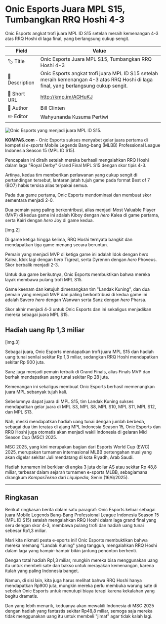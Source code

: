# Onic Esports Juara MPL S15, Tumbangkan RRQ Hoshi 4-3 

Onic Esports angkat trofi juara MPL ID S15 setelah meraih kemenangan 4-3 atas RRQ Hoshi di laga final, yang berlangsung cukup sengit.

| Field         | Value                                                       |
|---------------|-------------------------------------------------------------|
| 🏷️ Title       | Onic Esports Juara MPL S15, Tumbangkan RRQ Hoshi 4-3  |
| 📝 Description | Onic Esports angkat trofi juara MPL ID S15 setelah meraih kemenangan 4-3 atas RRQ Hoshi di laga final, yang berlangsung cukup sengit. |
| 🔗 Short URL   | http://kmp.im/AGHuKJ |
| 👤 Author      | Bill Clinten |
| ✏️ Editor      | Wahyunanda Kusuma Pertiwi |

![Onic Esports yang menjadi juara MPL ID S15.](https://asset.kompas.com/crops/lch4-7FBi8f46HdfEjW_L4kgHG8=/57x0:828x514/750x500/data/photo/2025/06/16/684f5796445a9.png)

**KOMPAS.com** - Onic Esports sukses menyabet gelar juara pertama di kompetisi *e-sports* Mobile Legends Bang-bang (MLBB) Professional League Indonesia Season 15 (MPL ID S15).

Pencapaian ini diraih setelah mereka berhasil mengalahkan RRQ Hoshi dalam laga \"Royal Derby\" Grand Final MPL S15 dengan skor tipis 4-3.

Artinya, kedua tim memberikan perlawanan yang cukup sengit di pertandingan tersebut, lantaran jatah tujuh game pada format Best of 7 (BO7) habis tersisa alias terpakai semua.

Pada dua game pertama, Onic Esports mendominasi dan membuat skor sementara menjadi 2-0.

Dua pemain yang paling berkontribusi, alias menjadi Most Valuable Player (MVP) di kedua game ini adalah Kiboy dengan *hero* Kalea di game pertama, serta Kairi dengan *hero* Joy di game kedua. 

\[img.2\]

Di game ketiga hingga kelima, RRQ Hoshi ternyata bangkit dan mendapatkan tiga game menang secara beruntun.

Pemain yang menjadi MVP di ketiga game ini adalah Idok dengan *hero* Kalea, Idok lagi dengan *hero* Tigreal, serta Dyrennn dengan *hero* Phoveus. Skor berbalik menjadi 2-3. 

Untuk dua game berikutnya, Onic Esports membuktikan bahwa mereka layak membawa pulang trofi MPL S15. 

Game keenam dan ketujuh dimenangkan tim \"Landak Kuning\", dan dua pemain yang menjadi MVP dan paling berkontribusi di kedua game ini adalah Savero *hero* dengan Wanwan serta Sanz dengan *hero* Pharsa. 

Skor akhir menjadi 4-3 untuk Onic Esports dan ini sekaligus menjadikan mereka sebagai juara MPL S15. 

## **Hadiah uang Rp 1,3 miliar**

\[img.3\]

Sebagai juara, Onic Esports mendapatkan trofi juara MPL S15 dan hadiah uang tunai senilai sekitar Rp 1,3 miliar, sedangkan RRQ Hoshi mendapatkan sekitar Rp 900 juta. 

Sanz juga menjadi pemain terbaik di Grand Finals, alias Finals MVP dan berhak mendapatkan uang tunai sekitar Rp 28 juta. 

Kemenangan ini sekaligus membuat Onic Esports berhasil memenangkan juara MPL sebanyak tujuh kali. 

Sebelumnya dapat juara di MPL S15, tim Landak Kuning sukses mendapatkan gelar juara di MPL S3, MPL S8, MPL S10, MPL S11, MPL S12, dan MPL S13. 

Nah, meski mendapatkan hadiah uang tunai dengan jumlah berbeda, sebagai dua tim teratas di ajang MPL Indonesia Season 15, Onic Esports dan RRQ Hoshi juga otomatis akan menjadi wakil Indonesia di gelaran Mid Season Cup (MSC) 2025. 

MSC 2025, yang kini merupakan bagian dari Esports World Cup (EWC) 2025, merupakan turnamen internasional MLBB pertengahan musi yang akan digelar sekitar Juli mendatang di kota Riyadh, Arab Saudi. 

Hadiah turnamen ini berkisar di angka 3 juta dollar AS atau sekitar Rp 48,8 miliar, terbesar dalam sejarah turnamen e-sports MLBB, sebagiamana dirangkum *KompasTekno* dari *Liquipedia,* Senin (16/6/2025). 

---
## Ringkasan

Berikut ringkasan berita dalam satu paragraf: Onic Esports keluar sebagai juara Mobile Legends Bang-Bang Professional League Indonesia Season 15 (MPL ID S15) setelah mengalahkan RRQ Hoshi dalam laga grand final yang seru dengan skor 4-3, membawa pulang trofi dan hadiah uang tunai sebesar Rp1,3 miliar.



Mari kita nikmati pesta e-sports ini! Onic Esports membuktikan bahwa mereka memang "Landak Kuning" yang tangguh, mengalahkan RRQ Hoshi dalam laga yang hampir-hampir bikin jantung penonton berhenti.

 Dengan total hadiah Rp1,3 miliar, mungkin mereka bisa menggunakan uang itu untuk membeli sate dan bakso untuk merayakan kemenangan, karena itulah yang paling Indonesia banget.

 Namun, di sisi lain, kita juga harus melihat bahwa RRQ Hoshi hanya mendapatkan Rp900 juta, mungkin mereka perlu membuka warung sate di sebelah Onic Esports untuk menutupi biaya terapi karena kekalahan yang begitu dramatis.

 Dan yang lebih menarik, keduanya akan mewakili Indonesia di MSC 2025 dengan hadiah yang fantastis sekitar Rp48,8 miliar, semoga saja mereka tidak menggunakan uang itu untuk membeli "jimat" agar tidak kalah lagi.
